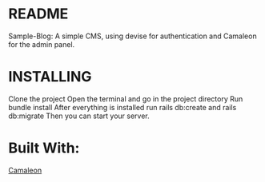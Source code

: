 # README

Sample-Blog:
A simple CMS, using devise for authentication and Camaleon for the admin panel.

# INSTALLING
Clone the project
Open the terminal and go in the project directory
Run bundle install
After everything is installed run rails db:create and rails db:migrate
Then you can start your server.

# Built With:

[Camaleon](https://github.com/owen2345/camaleon-cms)
